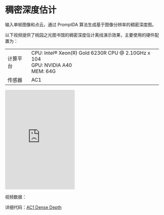 # 稠密深度估计  
输入单帧图像和点云，通过 PromptDA 算法生成基于图像分辨率的稠密深度图。 

以下视频提供了桃园之光图书馆的稠密深度估计离线演示效果，主要使用的硬件配置为：  
<div class="wy-table-responsive">
    <table class="docutils align-default">
        <tbody>
            <tr class="row-even">
                <td>计算平台</td>
                <td>CPU: Intel® Xeon(R) Gold 6230R CPU @ 2.10GHz x 104 <br> GPU: NVIDIA A40 <br> MEM: 64G </td>
            </tr>
            <tr class="row-odd">
                <td>传感器</td>
                <td>AC1</td>
            </tr>
        </tbody>
    </table>
</div> 
<iframe width="228" height="325" src="https://cdn.robosense.cn/AC1dense_depth_net.mp4" frameborder="0" allowfullscreen></iframe>  

视频数据：  

详细代码：[AC1 Dense Depth](http://gitlab.robosense.cn/super_sensor_sdk/ros2_sdk/perception)   
